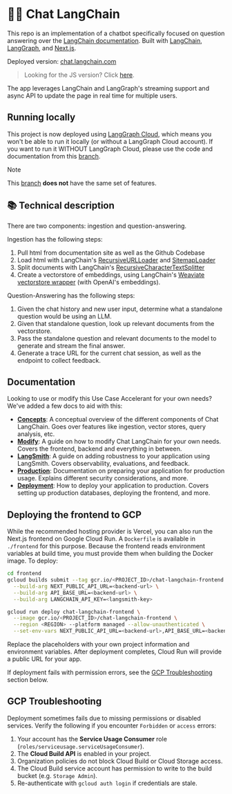 # 🦜️🔗 Chat LangChain

This repo is an implementation of a chatbot specifically focused on question answering over the [LangChain documentation](https://python.langchain.com/).
Built with [LangChain](https://github.com/langchain-ai/langchain/), [LangGraph](https://github.com/langchain-ai/langgraph/), and [Next.js](https://nextjs.org).

Deployed version: [chat.langchain.com](https://chat.langchain.com)

> Looking for the JS version? Click [here](https://github.com/langchain-ai/chat-langchainjs).

The app leverages LangChain and LangGraph's streaming support and async API to update the page in real time for multiple users.

## Running locally

This project is now deployed using [LangGraph Cloud](https://langchain-ai.github.io/langgraph/cloud/), which means you won't be able to run it locally (or without a LangGraph Cloud account). If you want to run it WITHOUT LangGraph Cloud, please use the code and documentation from this [branch](https://github.com/langchain-ai/chat-langchain/tree/langserve).

> [!NOTE]
> This [branch](https://github.com/langchain-ai/chat-langchain/tree/langserve) **does not** have the same set of features.

## 📚 Technical description

There are two components: ingestion and question-answering.

Ingestion has the following steps:

1. Pull html from documentation site as well as the Github Codebase
2. Load html with LangChain's [RecursiveURLLoader](https://python.langchain.com/docs/integrations/document_loaders/recursive_url_loader) and [SitemapLoader](https://python.langchain.com/docs/integrations/document_loaders/sitemap)
3. Split documents with LangChain's [RecursiveCharacterTextSplitter](https://api.python.langchain.com/en/latest/text_splitter/langchain.text_splitter.RecursiveCharacterTextSplitter.html)
4. Create a vectorstore of embeddings, using LangChain's [Weaviate vectorstore wrapper](https://python.langchain.com/docs/integrations/vectorstores/weaviate) (with OpenAI's embeddings).

Question-Answering has the following steps:

1. Given the chat history and new user input, determine what a standalone question would be using an LLM.
2. Given that standalone question, look up relevant documents from the vectorstore.
3. Pass the standalone question and relevant documents to the model to generate and stream the final answer.
4. Generate a trace URL for the current chat session, as well as the endpoint to collect feedback.

## Documentation

Looking to use or modify this Use Case Accelerant for your own needs? We've added a few docs to aid with this:

- **[Concepts](./CONCEPTS.md)**: A conceptual overview of the different components of Chat LangChain. Goes over features like ingestion, vector stores, query analysis, etc.
- **[Modify](./MODIFY.md)**: A guide on how to modify Chat LangChain for your own needs. Covers the frontend, backend and everything in between.
- **[LangSmith](./LANGSMITH.md)**: A guide on adding robustness to your application using LangSmith. Covers observability, evaluations, and feedback.
- **[Production](./PRODUCTION.md)**: Documentation on preparing your application for production usage. Explains different security considerations, and more.
- **[Deployment](./DEPLOYMENT.md)**: How to deploy your application to production. Covers setting up production databases, deploying the frontend, and more.

## Deploying the frontend to GCP

While the recommended hosting provider is Vercel, you can also run the Next.js
frontend on Google Cloud Run. A `Dockerfile` is available in
`./frontend` for this purpose. Because the frontend reads environment variables at build time, you must provide them when building the Docker image. To deploy:

```bash
cd frontend
gcloud builds submit --tag gcr.io/<PROJECT_ID>/chat-langchain-frontend \
  --build-arg NEXT_PUBLIC_API_URL=<backend-url> \
  --build-arg API_BASE_URL=<backend-url> \
  --build-arg LANGCHAIN_API_KEY=<langsmith-key>

gcloud run deploy chat-langchain-frontend \
  --image gcr.io/<PROJECT_ID>/chat-langchain-frontend \
  --region <REGION> --platform managed --allow-unauthenticated \
  --set-env-vars NEXT_PUBLIC_API_URL=<backend-url>,API_BASE_URL=<backend-url>,LANGCHAIN_API_KEY=<langsmith-key>
```

Replace the placeholders with your own project information and environment
variables. After deployment completes, Cloud Run will provide a public URL for
your app.

If deployment fails with permission errors, see the [GCP Troubleshooting](#gcp-troubleshooting) section below.

## GCP Troubleshooting

Deployment sometimes fails due to missing permissions or disabled services. Verify the following if you encounter `Forbidden` or `access` errors:

1. Your account has the **Service Usage Consumer** role (`roles/serviceusage.serviceUsageConsumer`).
2. The **Cloud Build API** is enabled in your project.
3. Organization policies do not block Cloud Build or Cloud Storage access.
4. The Cloud Build service account has permission to write to the build bucket (e.g. `Storage Admin`).
5. Re-authenticate with `gcloud auth login` if credentials are stale.

